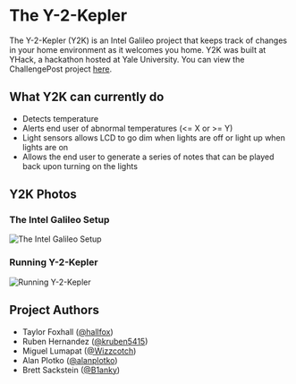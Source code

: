 # The Y-2-Kepler

The Y-2-Kepler (Y2K) is an Intel Galileo project that keeps track of changes in your home environment as it welcomes you home. Y2K was built at YHack, a hackathon hosted at Yale University. You can view the ChallengePost project [here](http://challengepost.com/software/the-y-2-kepler).

## What Y2K can currently do

- Detects temperature
- Alerts end user of abnormal temperatures (<= X or >= Y)
- Light sensors allows LCD to go dim when lights are off or light up when lights are on
- Allows the end user to generate a series of notes that can be played back upon turning on the lights

## Y2K Photos

### The Intel Galileo Setup
![The Intel Galileo Setup](https://s3.amazonaws.com/fvd-data/notes/166489/1433611390-DbCmZc/screen.png)

### Running Y-2-Kepler
![Running Y-2-Kepler](https://s3.amazonaws.com/fvd-data/notes/166489/1433611432-bi6BFA/screen.png)

## Project Authors

- Taylor Foxhall ([@hallfox](https://github.com/hallfox))
- Ruben Hernandez ([@kruben5415](https://github.com/kruben5415))
- Miguel Lumapat ([@Wizzcotch](https://github.com/Wizzcotch))
- Alan Plotko ([@alanplotko](https://github.com/alanplotko))
- Brett Sackstein ([@B1anky](https://github.com/B1anky))
